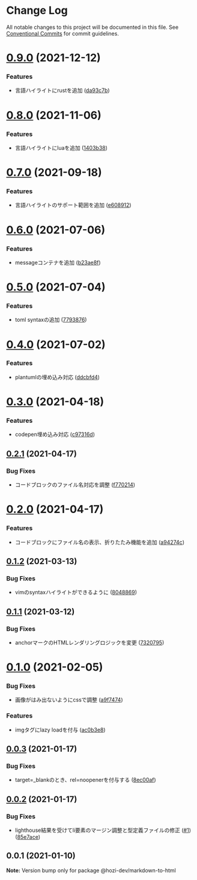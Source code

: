 # Change Log

All notable changes to this project will be documented in this file.
See [Conventional Commits](https://conventionalcommits.org) for commit guidelines.

# [0.9.0](https://github.com/hozi-dev/hozi-dev-packages/compare/@hozi-dev/markdown-to-html@0.8.0...@hozi-dev/markdown-to-html@0.9.0) (2021-12-12)


### Features

* 言語ハイライトにrustを追加 ([da93c7b](https://github.com/hozi-dev/hozi-dev-packages/commit/da93c7b6a69451d3afeff5ed23ccbc990c1dc224))





# [0.8.0](https://github.com/hozi-dev/hozi-dev-packages/compare/@hozi-dev/markdown-to-html@0.7.0...@hozi-dev/markdown-to-html@0.8.0) (2021-11-06)


### Features

* 言語ハイライトにluaを追加 ([1403b38](https://github.com/hozi-dev/hozi-dev-packages/commit/1403b38db71a2e187efbbbce20b2bb2493d99639))





# [0.7.0](https://github.com/hozi-dev/hozi-dev-packages/compare/@hozi-dev/markdown-to-html@0.6.0...@hozi-dev/markdown-to-html@0.7.0) (2021-09-18)


### Features

* 言語ハイライトのサポート範囲を追加 ([e608912](https://github.com/hozi-dev/hozi-dev-packages/commit/e608912c3c7fc451969d3a148c9c42e17c4d2938))





# [0.6.0](https://github.com/hozi-dev/hozi-dev-packages/compare/@hozi-dev/markdown-to-html@0.5.0...@hozi-dev/markdown-to-html@0.6.0) (2021-07-06)


### Features

* messageコンテナを追加 ([b23ae8f](https://github.com/hozi-dev/hozi-dev-packages/commit/b23ae8f38bdc623c90cd70bbf4d160bbdb2a28a9))





# [0.5.0](https://github.com/hozi-dev/hozi-dev-packages/compare/@hozi-dev/markdown-to-html@0.4.0...@hozi-dev/markdown-to-html@0.5.0) (2021-07-04)


### Features

* toml syntaxの追加 ([7793876](https://github.com/hozi-dev/hozi-dev-packages/commit/7793876d621a17f96b49e5a08de1336c9cf1d454))





# [0.4.0](https://github.com/hozi-dev/hozi-dev-packages/compare/@hozi-dev/markdown-to-html@0.3.0...@hozi-dev/markdown-to-html@0.4.0) (2021-07-02)


### Features

* plantumlの埋め込み対応 ([ddcbfd4](https://github.com/hozi-dev/hozi-dev-packages/commit/ddcbfd479e790f01b99549fae51975f83d1da4aa))





# [0.3.0](https://github.com/hozi-dev/hozi-dev-packages/compare/@hozi-dev/markdown-to-html@0.2.1...@hozi-dev/markdown-to-html@0.3.0) (2021-04-18)


### Features

* codepen埋め込み対応 ([c97316d](https://github.com/hozi-dev/hozi-dev-packages/commit/c97316dae4e18ede0c09a2d070be832de38bab4d))





## [0.2.1](https://github.com/hozi-dev/hozi-dev-packages/compare/@hozi-dev/markdown-to-html@0.2.0...@hozi-dev/markdown-to-html@0.2.1) (2021-04-17)


### Bug Fixes

* コードブロックのファイル名対応を調整 ([f770214](https://github.com/hozi-dev/hozi-dev-packages/commit/f770214ddac7fb4e453fb2146ba6bb221e26b6cb))





# [0.2.0](https://github.com/hozi-dev/hozi-dev-packages/compare/@hozi-dev/markdown-to-html@0.1.2...@hozi-dev/markdown-to-html@0.2.0) (2021-04-17)


### Features

* コードブロックにファイル名の表示、折りたたみ機能を追加 ([a94274c](https://github.com/hozi-dev/hozi-dev-packages/commit/a94274c69a00f23a5b72796975381782afb3b8bb))





## [0.1.2](https://github.com/hozi-dev/hozi-dev-packages/compare/@hozi-dev/markdown-to-html@0.1.1...@hozi-dev/markdown-to-html@0.1.2) (2021-03-13)


### Bug Fixes

* vimのsyntaxハイライトができるように ([8048869](https://github.com/hozi-dev/hozi-dev-packages/commit/8048869b529dc522c1f66680d5c0fe67a3d2ee31))





## [0.1.1](https://github.com/hozi-dev/hozi-dev-packages/compare/@hozi-dev/markdown-to-html@0.1.0...@hozi-dev/markdown-to-html@0.1.1) (2021-03-12)


### Bug Fixes

* anchorマークのHTMLレンダリングロジックを変更 ([7320795](https://github.com/hozi-dev/hozi-dev-packages/commit/7320795488e2cc2b14955495223315314dac48f3))





# [0.1.0](https://github.com/hozi-dev/hozi-dev-packages/compare/@hozi-dev/markdown-to-html@0.0.3...@hozi-dev/markdown-to-html@0.1.0) (2021-02-05)


### Bug Fixes

* 画像がはみ出ないようにcssで調整 ([a9f7474](https://github.com/hozi-dev/hozi-dev-packages/commit/a9f74741eb08a3f262d7e282fc0992ff43b874ba))


### Features

* imgタグにlazy loadを付与 ([ac0b3e8](https://github.com/hozi-dev/hozi-dev-packages/commit/ac0b3e80d6b490cb51be2414c971fb23b0ea8f5e))





## [0.0.3](https://github.com/hozi-dev/hozi-dev-packages/compare/@hozi-dev/markdown-to-html@0.0.2...@hozi-dev/markdown-to-html@0.0.3) (2021-01-17)


### Bug Fixes

* target=_blankのとき、rel=noopenerを付与する ([8ec00af](https://github.com/hozi-dev/hozi-dev-packages/commit/8ec00afff762cd2afb2c4e8d6c3d3721fcf7b18d))





## [0.0.2](https://github.com/hozi-dev/hozi-dev-packages/compare/@hozi-dev/markdown-to-html@0.0.1...@hozi-dev/markdown-to-html@0.0.2) (2021-01-17)


### Bug Fixes

* lighthouse結果を受けてli要素のマージン調整と型定義ファイルの修正 ([#1](https://github.com/hozi-dev/hozi-dev-packages/issues/1)) ([85e7ace](https://github.com/hozi-dev/hozi-dev-packages/commit/85e7acee01a9b72abac741a5bb5d72bab31c5049))





## 0.0.1 (2021-01-10)

**Note:** Version bump only for package @hozi-dev/markdown-to-html
